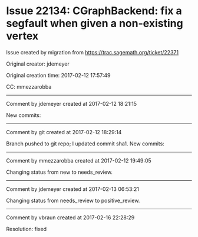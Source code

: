 # Issue 22134: CGraphBackend: fix a segfault when given a non-existing vertex

Issue created by migration from https://trac.sagemath.org/ticket/22371

Original creator: jdemeyer

Original creation time: 2017-02-12 17:57:49

CC:  mmezzarobba




---

Comment by jdemeyer created at 2017-02-12 18:21:15

New commits:


---

Comment by git created at 2017-02-12 18:29:14

Branch pushed to git repo; I updated commit sha1. New commits:


---

Comment by mmezzarobba created at 2017-02-12 19:49:05

Changing status from new to needs_review.


---

Comment by jdemeyer created at 2017-02-13 06:53:21

Changing status from needs_review to positive_review.


---

Comment by vbraun created at 2017-02-16 22:28:29

Resolution: fixed
